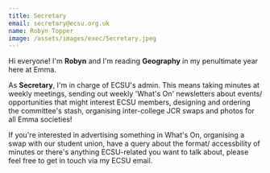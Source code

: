 ```yaml
---
title: Secretary
email: secretary@ecsu.org.uk
name: Robyn Topper
image: /assets/images/exec/Secretary.jpeg
---
```

Hi everyone! I'm **Robyn** and I'm reading **Geography** in my penultimate year here at Emma.

As **Secretary**, I'm in charge of ECSU's admin. This means taking minutes at weekly meetings, sending out weekly 'What's On' newsletters about events/ opportunities that might interest ECSU members, designing and ordering the committee's stash, organising inter-college JCR swaps and photos for all Emma societies!

If you're interested in advertising something in What's On, organising a swap with our student union, have a query about the format/ accessbility of minutes or there's anything ECSU-related you want to talk about, please feel free to get in touch via my ECSU email.
